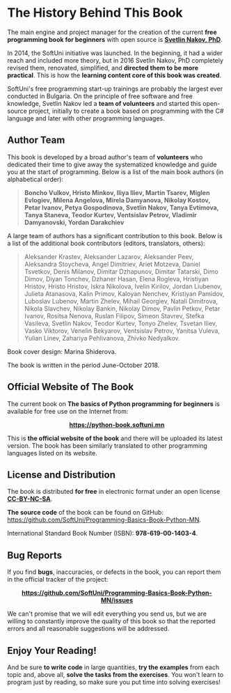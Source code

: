# The History Behind This Book

The main engine and project manager for the creation of the current **free programming book for beginners** with open source is **[Svetlin Nakov, PhD](https://nakov.com)**.

In 2014, the SoftUni initiative was launched. In the beginning, it had a wider reach and included more theory, but in 2016 Svetlin Nakov, PhD completely revised them, renovated, simplified, and **directed them to be more practical**. This is how the **learning content core of this book was created**.

SoftUni's free programming start-up trainings are probably the largest ever conducted in Bulgaria. On the principle of free software and free knowledge, Svetlin Nakov led a **team of volunteers** and started this open-source project, initially to create a book based on programming with the C# language and later with other programming languages.

## Author Team

This book is developed by a broad author's team of **volunteers** who dedicated their time to give away the systematized knowledge and guide you at the start of programming. Below is a list of the main book authors (in alphabetical order):

> **Boncho Vulkov, Hristo Minkov, Iliya Iliev, Martin Tsarev, Miglen Evlogiev, Milena Angelova, Mirela Damyanova, Nikolay Kostov, Petar Ivanov, Petya Gospodinova, Svetlin Nakov, Tanya Evtimova, Tanya Staneva, Teodor Kurtev, Ventsislav Petrov, Vladimir Damyanovski, Yordan Darakchiev**

A large team of authors has a significant contribution to this book. Below is a list of the additional book contributors (editors, translators, others):

> Aleksander Krastev, Aleksander Lazarov, Aleksander Peev, Aleksandra Stoycheva, Angel Dimitriev, Ariet Motzeva, Daniel Tsvetkov, Denis Milanov, Dimitar Dzhapunov, Dimitar Tatarski, Dimo Dimov, Diyan Tonchev, Dzhaner Hasan, Elena Rogleva, Hristiyan Hristov, Hristo Hristov, Iskra Nikolova, Ivelin Kirilov, Jordan Liubenov, Julieta Atanasova, Kalin Primov, Kaloyan Nenchev, Kristiyan Pamidov, Luboslav Lubenov, Martin Zhelev, Mihail Georgiev, Natali Dimitrova, Nikola Slavchev, Nikolay Bankin, Nikolay Dimov, Pavlin Petkov, Petar Ivanov, Rositsa Nenova, Ruslan Filipov, Simeon Stavrev, Stefka Vasileva, Svetlin Nakov, Teodor Kurtev, Tonyo Zhelev, Tsvetan Iliev, Vasko Viktorov, Venelin Bekyarov, Ventsislav Petrov, Yanitsa Vuleva, Yulian Linev, Zahariya Pehlivanova, Zhivko Nedyalkov.

Book cover design: Marina Shiderova.

The book is written in the period June-October 2018.

## Official Website of The Book

The current book on **The basics of Python programming for beginners** is available for free use on the Internet from: 

<p align="center"><strong><a href="https://python-book.softuni.mn">https://python-book.softuni.mn</a></strong></p>

This is **the official website of the book** and there will be uploaded its latest version. The book has been similarly translated to other programming languages listed on its website. 

## License and Distribution 

The book is distributed **for free** in electronic format under an open license **[CC-BY-NC-SA](https://creativecommons.org/licenses/by-nc-sa/4.0/)**.

**The source code** of the book can be found on GitHub: https://github.com/SoftUni/Programming-Basics-Book-Python-MN.

International Standard Book Number (ISBN): **978-619-00-1403-4**.

## Bug Reports

If you find **bugs**, inaccuracies, or defects in the book, you can report them in the official tracker of the project:

<p align="center"><strong><a href="https://github.com/SoftUni/Programming-Basics-Book-Python-EN/issues">https://github.com/SoftUni/Programming-Basics-Book-Python-MN/issues</a></strong></p>

We can't promise that we will edit everything you send us, but we are willing to constantly improve the quality of this book so that the reported errors and all reasonable suggestions will be addressed.

## Enjoy Your Reading!

And be sure **to write code** in large quantities, **try the examples** from each topic and, above all, **solve the tasks from the exercises**. You won't learn to program just by reading, so make sure you put time into solving exercises! 
